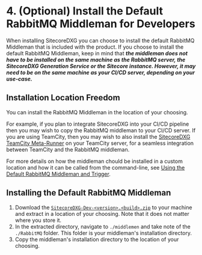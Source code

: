 # 4. \(Optional\) Install the Default RabbitMQ Middleman for Developers

When installing SitecoreDXG you can choose to install the default RabbitMQ Middleman that is included with the product. If you choose to install the default RabbitMQ Middleman, keep in mind that _**the middleman does not have to be installed on the same machine as the RabbitMQ server, the SitecoreDXG Generation Service or the Sitecore instance. However, it may need to be on the same machine as your CI/CD server, depending on your use-case.**_

## Installation Location Freedom

You can install the RabbitMQ Middleman in the location of your choosing.

For example, if you plan to integrate SitecoreDXG into your CI/CD pipeline then you may wish to copy the RabbitMQ middleman to your CI/CD server. If you are using TeamCity, then you may wish to also install the [SitecoreDXG TeamCity Meta-Runner](../../../how-to/cicd/integrating-the-default-teamcity-rabbitmq-meta-runner.md) on your TeamCity server, for a seamless integration between TeamCity and the RabbitMQ middleman.

For more details on how the middleman chould be installed in a custom location and how it can be called from the command-line, see [Using the Default RabbitMQ Middleman and Trigger](../../using-sitecoredxg/using-the-default-rabbitmq-middleman-and-trigger/).

## Installing the Default RabbitMQ Middleman

1. Download the [`SitecoreDXG-Dev-<version>.<build>.zip`](../../downloads.md) to your machine and extract in a location of your choosing. Note that it does not matter where you store it.
2. In the extracted directory, navigate to `./middlemen` and take note of the `./RabbitMQ` folder. This folder is your middleman's installation directory.
3. Copy the middleman's installation directory to the location of your choosing. 

